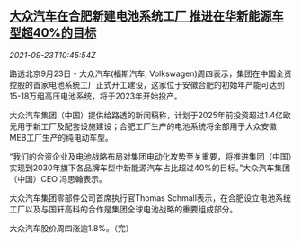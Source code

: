 <!--1632394863000-->
[大众汽车在合肥新建电池系统工厂 推进在华新能源车型超40%的目标](https://cn.reuters.com/article/vw-hefei-battery-plant-0923-thur-idCNKBS2GJ0SK)
------

<div><i>2021-09-23T10:45:54Z</i></div><p>路透北京9月23日 - 大众汽车(福斯汽车, Volkswagen)周四表示，集团在中国全资控股的首家电池系统工厂正式开工建设，这家位于安徽合肥的初始年产能可达到15-18万组高压电池系统，将于2023年开始投产。</p><p>大众汽车集团（中国）提供给路透的新闻稿称，计划于2025年前投资超过1.4亿欧元用于新工厂及配套设施建设；合肥工厂生产的电池系统将全部用于大众安徽MEB工厂生产的纯电动车型。</p><p>“我们的合资企业及电池战略布局对集团电动化攻势至关重要，将推进集团（中国）实现到2030年旗下各品牌车型中新能源汽车占比超过40%的目标。”大众汽车集团（中国）CEO 冯思翰表示。</p><p>大众汽车集团零部件公司首席执行官Thomas Schmall表示，在合肥设立电池系统工厂以及与国轩高科的合作是集团全球电池战略的重要组成部分。</p><p>大众汽车股价周四涨逾1.8%。（完） </p>
